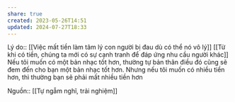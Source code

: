 ```yaml
---
share: true
created: 2023-05-26T14:51
updated: 2024-07-27T18:33
---
```

Lý do:: [[Việc mất tiền làm tâm lý con người bị đau dù có thể nó vô lý]]
[[Từ khi có tiền, chúng ta mới có sự cạnh tranh để đáp ứng nhu cầu người khác]]
Nếu tôi muốn có một bản nhạc tốt hơn, thường tự bản thân điều đó cũng sẽ đem đến cho bạn một bản nhạc tốt hơn. Nhưng nếu tôi muốn có nhiều tiền hơn, thì thường bạn sẽ phải mất nhiều tiền hơn

Nguồn:: [[Tự ngẫm nghĩ, trải nghiệm]]
